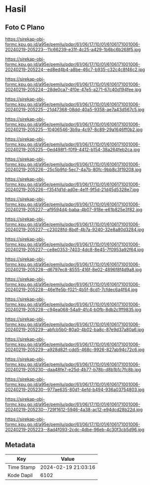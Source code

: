 # Hasil

## Foto C Plano

https://sirekap-obj-formc.kpu.go.id/a95e/pemilu/pdpr/61/06/17/10/01/6106171001006-20240219-205223--11c66239-e31f-4c25-a429-1b6bc6b268f5.jpg

https://sirekap-obj-formc.kpu.go.id/a95e/pemilu/pdpr/61/06/17/10/01/6106171001006-20240219-205224--ed8ed4b4-a8be-46c7-b935-c32c4c8f46c2.jpg

https://sirekap-obj-formc.kpu.go.id/a95e/pemilu/pdpr/61/06/17/10/01/6106171001006-20240219-205224--28de0ca7-4f0e-47e5-a271-67c40d194fee.jpg

https://sirekap-obj-formc.kpu.go.id/a95e/pemilu/pdpr/61/06/17/10/01/6106171001006-20240219-205225--21d47368-08dd-40a5-9358-ae7a43d567c5.jpg

https://sirekap-obj-formc.kpu.go.id/a95e/pemilu/pdpr/61/06/17/10/01/6106171001006-20240219-205225--10406546-3b9a-4c97-8c89-29a1646ff0b2.jpg

https://sirekap-obj-formc.kpu.go.id/a95e/pemilu/pdpr/61/06/17/10/01/6106171001006-20240219-205225--0ed498f1-f0f9-4412-b154-38a264feb2ca.jpg

https://sirekap-obj-formc.kpu.go.id/a95e/pemilu/pdpr/61/06/17/10/01/6106171001006-20240219-205226--25c5b9fd-5ec7-4a7b-80fc-9bb8c3f19208.jpg

https://sirekap-obj-formc.kpu.go.id/a95e/pemilu/pdpr/61/06/17/10/01/6106171001006-20240219-205226--f3541d1d-ad0e-4e1f-9f5d-21d45d5328e7.jpg

https://sirekap-obj-formc.kpu.go.id/a95e/pemilu/pdpr/61/06/17/10/01/6106171001006-20240219-205227--af9594d4-baba-4b07-918e-e61b825e3f82.jpg

https://sirekap-obj-formc.kpu.go.id/a95e/pemilu/pdpr/61/06/17/10/01/6106171001006-20240219-205227--c23028fd-8bdf-4b7a-9240-32e8a80d3284.jpg

https://sirekap-obj-formc.kpu.go.id/a95e/pemilu/pdpr/61/06/17/10/01/6106171001006-20240219-205227--ce8e0353-7403-4dc8-8e45-7f0953a92f64.jpg

https://sirekap-obj-formc.kpu.go.id/a95e/pemilu/pdpr/61/06/17/10/01/6106171001006-20240219-205228--d6797ec8-8555-416f-8e02-4896f8f4d9a8.jpg

https://sirekap-obj-formc.kpu.go.id/a95e/pemilu/pdpr/61/06/17/10/01/6106171001006-20240219-205228--46e1fe5b-f021-4b5f-8cd1-7cfdec6a4f64.jpg

https://sirekap-obj-formc.kpu.go.id/a95e/pemilu/pdpr/61/06/17/10/01/6106171001006-20240219-205228--c94ea068-54a9-4fc4-b0fb-8db2c1ff9835.jpg

https://sirekap-obj-formc.kpu.go.id/a95e/pemilu/pdpr/61/06/17/10/01/6106171001006-20240219-205229--abfcb5b0-80a0-4b02-ba8c-87e9d37a80a6.jpg

https://sirekap-obj-formc.kpu.go.id/a95e/pemilu/pdpr/61/06/17/10/01/6106171001006-20240219-205229--a928d82f-cdd5-468c-9926-827ab94c72c6.jpg

https://sirekap-obj-formc.kpu.go.id/a95e/pemilu/pdpr/61/06/17/10/01/6106171001006-20240219-205230--daa48fe7-e25d-4b77-b78b-d8b1b1c7fc8b.jpg

https://sirekap-obj-formc.kpu.go.id/a95e/pemilu/pdpr/61/06/17/10/01/6106171001006-20240219-205230--977ae635-80d1-4efd-b494-936a03754803.jpg

https://sirekap-obj-formc.kpu.go.id/a95e/pemilu/pdpr/61/06/17/10/01/6106171001006-20240219-205230--729f1612-5946-4a38-ac12-e94dcd28b22d.jpg

https://sirekap-obj-formc.kpu.go.id/a95e/pemilu/pdpr/61/06/17/10/01/6106171001006-20240219-205223--8ad4f093-2cdc-4dbe-96eb-4c30f3cb5d96.jpg


## Metadata

| Key        | Value               |
| ---------- | ------------------- |
| Time Stamp | 2024-02-19 21:03:16 |
| Kode Dapil | 6102                |



